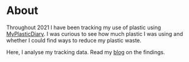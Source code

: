 # About
Throughout 2021 I have been tracking my use of plastic using [MyPlasticDiary](https://www.myplasticdiary.co.uk/). I was curious to see how much plastic I was using and whether I could find ways to reduce my plastic waste.

Here, I analyse my tracking data. Read my [blog](https://inside-numbers.com/six-things-i-learned-by-tracking-my-plastic-waste-everyday-in-2021) on the findings. 

